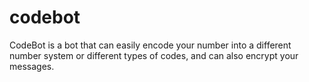 # codebot
CodeBot is a bot that can easily encode your number into a different number system or different types of codes, and can also encrypt your messages.
